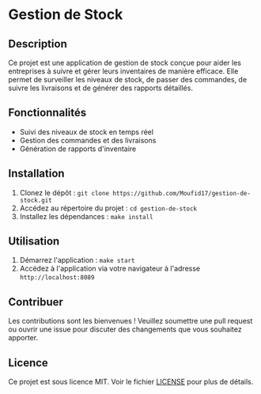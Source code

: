 # Gestion de Stock

## Description

Ce projet est une application de gestion de stock conçue pour aider les entreprises à suivre et gérer leurs inventaires de manière efficace. Elle permet de surveiller les niveaux de stock, de passer des commandes, de suivre les livraisons et de générer des rapports détaillés.

## Fonctionnalités

- Suivi des niveaux de stock en temps réel
- Gestion des commandes et des livraisons
- Génération de rapports d'inventaire

## Installation

1. Clonez le dépôt : `git clone https://github.com/Moufid17/gestion-de-stock.git`
2. Accédez au répertoire du projet : `cd gestion-de-stock`
3. Installez les dépendances : `make install`

## Utilisation

1. Démarrez l'application : `make start`
2. Accédez à l'application via votre navigateur à l'adresse `http://localhost:8089`

## Contribuer

Les contributions sont les bienvenues ! Veuillez soumettre une pull request ou ouvrir une issue pour discuter des changements que vous souhaitez apporter.

## Licence

Ce projet est sous licence MIT. Voir le fichier [LICENSE](LICENSE) pour plus de détails.
